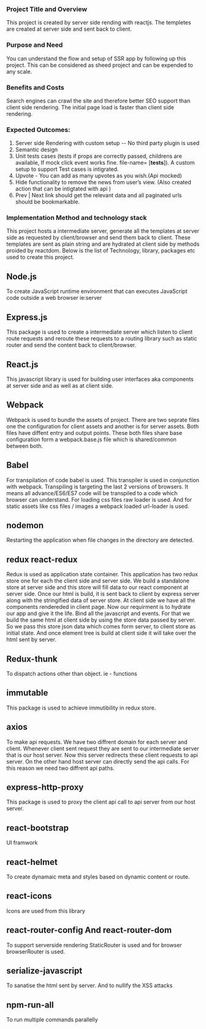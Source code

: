 ### Project Title and Overview
This project is created by server side rending with reactjs. The templetes are created at server side and sent back to client.

### Purpose and Need
You can understand the flow and setup of SSR app by following up this project. This can be considered as sheed project and 
can be expended to any scale. 

### Benefits and Costs
Search engines can crawl the site and therefore better SEO support than client side rendering.
The initial page load is faster than client side rendering.

### Expected Outcomes:
1. Server side Rendering with custom setup -- No third party plugin is used
2. Semantic design
3. Unit tests cases (tests if props are correctly passed, childrens are available, If mock click event works fine. file-name= [__tests__]). A custom setup to support Test cases is intigrated.
4. Upvote - You can add as many upvotes as you wish.(Api mocked)
5. Hide functionality to remove the news from user’s view. (Also created action that can be intigtated with api )
6. Prev | Next link should get the relevant data and all paginated urls should be bookmarkable.

### Implementation Method and technology stack
This project hosts a intermediate server, generate all the templates at server side as requested by client/browser and send them back to 
client. These templates are sent as plain string and are hydrated at client side by methods proided by reactdom.
Below is the list of Technology, library, packages etc used to create this project.


## Node.js
To create JavaScript runtime environment that can executes JavaScript code outside a web browser ie:server

## Express.js
This package is used to create a intermediate server which listen to client route requests and reroute these requests to a routing 
library such as static router and send the content back to client/browser.


## React.js
This javascript library is used for building user interfaces aka components at server side and as well as at client side.

## Webpack
Webpack is used to bundle the assets of project. There are two seprate files one the configuration for client assets and another is 
for server assets. Both files have diffent entry and output points. These both files share base configuration form a webpack.base.js
file which is shared/common between both.

## Babel
For transpilation of code babel is used. This transpiler is used in conjunction with webpack. Transpiling is targeting the last 2 versions 
of browsers. It means all advance/ES6/ES7 code will be transpiled to a code which browser can understand. For loading css files
raw loader is used. And for static assets like css files / images a webpack loaded url-loader is used.

## nodemon
Restarting the application when file changes in the directory are detected.

## redux react-redux
Redux is used as application state container. This application has two redux store one for each the client side and server side. We build a standalone store at server side and this store will fill data to our react component at server side. Once our html is build, it is sent back to client by express server along with the stringified data of server store.
At client side we have all the components rendereded in client page. Now our requirment is to hydrate our app and give it the life. Bind all the javascript and events. For that we build the same html at client side by using the store data passed by server. So we pass this
store json data which comes form server, to client store as initial state. And once element tree is build at client side it will take over the html sent by server.

## Redux-thunk
To dispatch actions other than object. ie - functions

## immutable
This package is used to achieve immutibility in redux store.

## axios
To make api requests. We have two diffrent domain for each server and client. Whenever client sent request they are sent to our intermediate server that is our host server. Now this server redirects these client requests to api server. On the other hand host server can directly send the api calls. For this reason we need two diffrent api paths. 

## express-http-proxy
This package is used to proxy the client api call to api server from our host server.

## react-bootstrap
UI framwork

## react-helmet
To create dynamaic meta and styles based on dynamic content or route.

## react-icons
Icons are used from this library

## react-router-config And react-router-dom
To support serverside rendering StaticRouter is used and for browser browserRouter is used.

## serialize-javascript
To sanatise the html sent by server. And to nullify the XSS attacks

## npm-run-all
To run multiple commands parallelly









